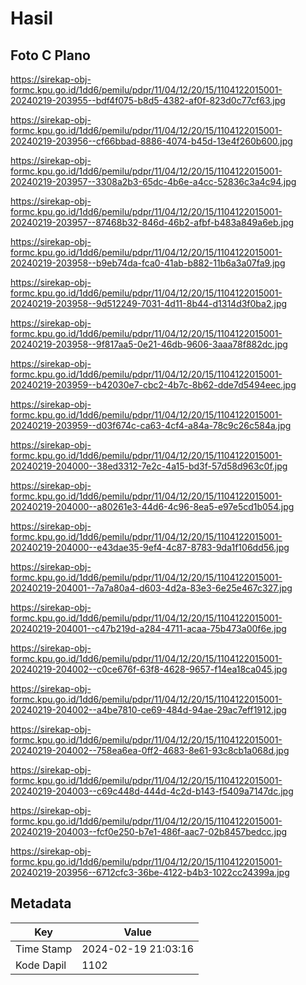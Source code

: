 # Hasil

## Foto C Plano

https://sirekap-obj-formc.kpu.go.id/1dd6/pemilu/pdpr/11/04/12/20/15/1104122015001-20240219-203955--bdf4f075-b8d5-4382-af0f-823d0c77cf63.jpg

https://sirekap-obj-formc.kpu.go.id/1dd6/pemilu/pdpr/11/04/12/20/15/1104122015001-20240219-203956--cf66bbad-8886-4074-b45d-13e4f260b600.jpg

https://sirekap-obj-formc.kpu.go.id/1dd6/pemilu/pdpr/11/04/12/20/15/1104122015001-20240219-203957--3308a2b3-65dc-4b6e-a4cc-52836c3a4c94.jpg

https://sirekap-obj-formc.kpu.go.id/1dd6/pemilu/pdpr/11/04/12/20/15/1104122015001-20240219-203957--87468b32-846d-46b2-afbf-b483a849a6eb.jpg

https://sirekap-obj-formc.kpu.go.id/1dd6/pemilu/pdpr/11/04/12/20/15/1104122015001-20240219-203958--b9eb74da-fca0-41ab-b882-11b6a3a07fa9.jpg

https://sirekap-obj-formc.kpu.go.id/1dd6/pemilu/pdpr/11/04/12/20/15/1104122015001-20240219-203958--9d512249-7031-4d11-8b44-d1314d3f0ba2.jpg

https://sirekap-obj-formc.kpu.go.id/1dd6/pemilu/pdpr/11/04/12/20/15/1104122015001-20240219-203958--9f817aa5-0e21-46db-9606-3aaa78f882dc.jpg

https://sirekap-obj-formc.kpu.go.id/1dd6/pemilu/pdpr/11/04/12/20/15/1104122015001-20240219-203959--b42030e7-cbc2-4b7c-8b62-dde7d5494eec.jpg

https://sirekap-obj-formc.kpu.go.id/1dd6/pemilu/pdpr/11/04/12/20/15/1104122015001-20240219-203959--d03f674c-ca63-4cf4-a84a-78c9c26c584a.jpg

https://sirekap-obj-formc.kpu.go.id/1dd6/pemilu/pdpr/11/04/12/20/15/1104122015001-20240219-204000--38ed3312-7e2c-4a15-bd3f-57d58d963c0f.jpg

https://sirekap-obj-formc.kpu.go.id/1dd6/pemilu/pdpr/11/04/12/20/15/1104122015001-20240219-204000--a80261e3-44d6-4c96-8ea5-e97e5cd1b054.jpg

https://sirekap-obj-formc.kpu.go.id/1dd6/pemilu/pdpr/11/04/12/20/15/1104122015001-20240219-204000--e43dae35-9ef4-4c87-8783-9da1f106dd56.jpg

https://sirekap-obj-formc.kpu.go.id/1dd6/pemilu/pdpr/11/04/12/20/15/1104122015001-20240219-204001--7a7a80a4-d603-4d2a-83e3-6e25e467c327.jpg

https://sirekap-obj-formc.kpu.go.id/1dd6/pemilu/pdpr/11/04/12/20/15/1104122015001-20240219-204001--c47b219d-a284-4711-acaa-75b473a00f6e.jpg

https://sirekap-obj-formc.kpu.go.id/1dd6/pemilu/pdpr/11/04/12/20/15/1104122015001-20240219-204002--c0ce676f-63f8-4628-9657-f14ea18ca045.jpg

https://sirekap-obj-formc.kpu.go.id/1dd6/pemilu/pdpr/11/04/12/20/15/1104122015001-20240219-204002--a4be7810-ce69-484d-94ae-29ac7eff1912.jpg

https://sirekap-obj-formc.kpu.go.id/1dd6/pemilu/pdpr/11/04/12/20/15/1104122015001-20240219-204002--758ea6ea-0ff2-4683-8e61-93c8cb1a068d.jpg

https://sirekap-obj-formc.kpu.go.id/1dd6/pemilu/pdpr/11/04/12/20/15/1104122015001-20240219-204003--c69c448d-444d-4c2d-b143-f5409a7147dc.jpg

https://sirekap-obj-formc.kpu.go.id/1dd6/pemilu/pdpr/11/04/12/20/15/1104122015001-20240219-204003--fcf0e250-b7e1-486f-aac7-02b8457bedcc.jpg

https://sirekap-obj-formc.kpu.go.id/1dd6/pemilu/pdpr/11/04/12/20/15/1104122015001-20240219-203956--6712cfc3-36be-4122-b4b3-1022cc24399a.jpg


## Metadata

| Key        | Value               |
| ---------- | ------------------- |
| Time Stamp | 2024-02-19 21:03:16 |
| Kode Dapil | 1102                |



